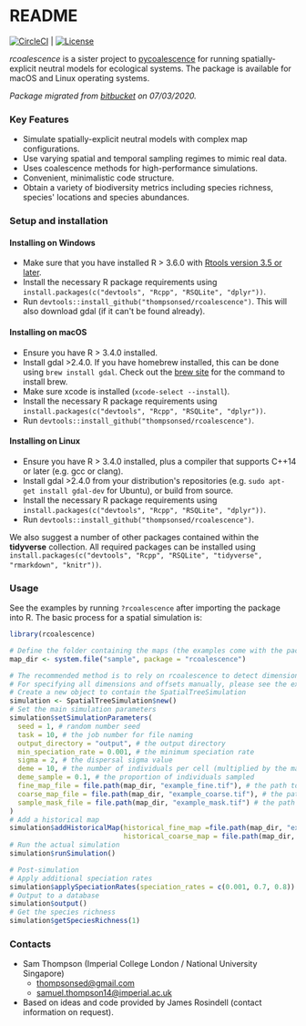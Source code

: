 # README #

[![CircleCI](https://img.shields.io/circleci/project/github/thompsonsed/rcoalescence.svg?label=CircleCI&logo=circleci)](https://circleci.com/github/thompsonsed/rcoalescence) | [![License](https://img.shields.io/badge/license-MIT-green)](https://opensource.org/licenses/MIT)


*rcoalescence* is a sister project to 
[pycoalescence](http://pycoalescence.readthedocs.io/ "pycoalescence documentation") for running spatially-explicit neutral models for ecological systems. The package is available for macOS and Linux operating systems.

*Package migrated from [bitbucket](https://bitbucket.org/thompsonsed/rcoalescence.git) on 07/03/2020.*

### Key Features ###

* Simulate spatially-explicit neutral models with complex map configurations.
* Use varying spatial and temporal sampling regimes to mimic real data.
* Uses coalescence methods for high-performance simulations.
* Convenient, minimalistic code structure.
* Obtain a variety of biodiversity metrics including species richness, species' locations and 
  species abundances.

### Setup and installation ###

#### Installing on Windows ####

- Make sure that you have installed R > 3.6.0 with [Rtools version 3.5 or later](https://cran.r-project.org/bin/windows/Rtools/index.html). 
- Install the necessary R package requirements using ``install.packages(c("devtools", "Rcpp", "RSQLite", "dplyr"))``.
- Run ``devtools::install_github("thompsonsed/rcoalescence")``. This will also download gdal (if it can't be found already).


#### Installing on macOS ####

- Ensure you have R > 3.4.0 installed.
- Install gdal >2.4.0. If you have homebrew installed, this can be done using ``brew install gdal``. Check out the [brew site](https://brew.sh/) for the command to install brew.
- Make sure xcode is installed (``xcode-select --install``).
- Install the necessary R package requirements using ``install.packages(c("devtools", "Rcpp", "RSQLite", "dplyr"))``.
- Run ``devtools::install_github("thompsonsed/rcoalescence")``.

#### Installing on Linux ####

- Ensure you have R > 3.4.0 installed, plus a compiler that supports C++14 or later (e.g. gcc or clang).
- Install gdal >2.4.0 from your distribution's repositories (e.g. ``sudo apt-get install gdal-dev`` for Ubuntu), or build from source.
- Install the necessary R package requirements using ``install.packages(c("devtools", "Rcpp", "RSQLite", "dplyr"))``.
- Run ``devtools::install_github("thompsonsed/rcoalescence")``.

We also suggest a number of other packages contained within the **tidyverse** collection. All required packages can be installed using ``install.packages(c("devtools", "Rcpp", "RSQLite", "tidyverse", "rmarkdown", "knitr"))``.

### Usage ###

See the examples by running ``?rcoalescence`` after importing the package into R. The basic process 
for a spatial simulation is:

```R
library(rcoalescence)

# Define the folder containing the maps (the examples come with the package)
map_dir <- system.file("sample", package = "rcoalescence")

# The recommended method is to rely on rcoalescence to detect dimensions and offsets of your maps.
# For specifying all dimensions and offsets manually, please see the examples.
# Create a new object to contain the SpatialTreeSimulation
simulation <- SpatialTreeSimulation$new()
# Set the main simulation parameters
simulation$setSimulationParameters(
  seed = 1, # random number seed
  task = 10, # the job number for file naming
  output_directory = "output", # the output directory
  min_speciation_rate = 0.001, # the minimum speciation rate
  sigma = 2, # the dispersal sigma value
  deme = 10, # the number of individuals per cell (multiplied by the map values)
  deme_sample = 0.1, # the proportion of individuals sampled
  fine_map_file = file.path(map_dir, "example_fine.tif"), # the path to the fine resolution map
  coarse_map_file = file.path(map_dir, "example_coarse.tif"), # the path to the coarse  map
  sample_mask_file = file.path(map_dir, "example_mask.tif") # the path to the sample mask
)
# Add a historical map
simulation$addHistoricalMap(historical_fine_map =file.path(map_dir, "example_historical_fine.tif"),
                            historical_coarse_map = file.path(map_dir, "example_coarse.tif"))
# Run the actual simulation
simulation$runSimulation() 

# Post-simulation
# Apply additional speciation rates
simulation$applySpeciationRates(speciation_rates = c(0.001, 0.7, 0.8))
# Output to a database
simulation$output()
# Get the species richness
simulation$getSpeciesRichness(1)
```

### Contacts ###

* Sam Thompson (Imperial College London / National University Singapore)
	- thompsonsed@gmail.com
	- samuel.thompson14@imperial.ac.uk
* Based on ideas and code provided by James Rosindell (contact information on request).

